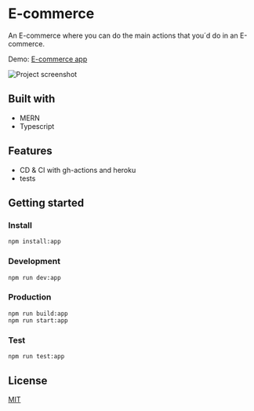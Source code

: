 # E-commerce

An E-commerce where you can do the main actions that you´d do in an E-commerce. 

Demo: [E-commerce app](https://ecommerce-621.netlify.app/)

![Project screenshot](https://res.cloudinary.com/dnvp4s8pe/image/upload/v1612993677/My%20Website/2021-02-10_14h47_41_sgsr4w.png)

## Built with

- MERN
- Typescript

## Features

- CD & CI with gh-actions and heroku
- tests 

## Getting started

### Install
```
npm install:app
```

### Development
```
npm run dev:app
```

### Production
```
npm run build:app
npm run start:app
```

### Test
```
npm run test:app
```

## License

[MIT](https://choosealicense.com/licenses/mit/)